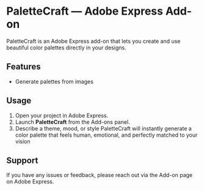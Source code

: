 # PaletteCraft — Adobe Express Add-on

PaletteCraft is an Adobe Express add-on that lets you create and use beautiful color palettes directly in your designs.

## Features
- Generate palettes from images
## Usage
1. Open your project in Adobe Express.
2. Launch **PaletteCraft** from the Add-ons panel.
3. Describe a theme, mood, or style PaletteCraft will instantly generate a color palette that feels human, emotional, and perfectly matched to your vision

## Support
If you have any issues or feedback, please reach out via the Add-on page on Adobe Express.
